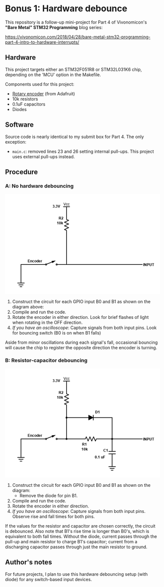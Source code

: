 # Bonus 1: Hardware debounce
This repository is a follow-up mini-project for Part 4 of Vivonomicon's **"Bare Metal" STM32 Programming** blog series:

https://vivonomicon.com/2018/04/28/bare-metal-stm32-programming-part-4-intro-to-hardware-interrupts/

## Hardware
This project targets either an STM32F051R8 or STM32L031K6 chip, depending on the 'MCU' option in the Makefile.

Components used for this project:
* [Rotary encoder](https://www.adafruit.com/product/377?gclid=CjwKCAiAlrSPBhBaEiwAuLSDUHt1ilREWZn4-2v-WEEKNIWFbwG9eb-VHONJ3Z2Gz68ugEbJRtjB9hoCg-cQAvD_BwE) (from Adafruit)
* 10k resistors
* 0.1uF capacitors
* Diodes

## Software
Source code is nearly identical to my submit box for Part 4. The only exception:
* `main.c`: removed lines 23 and 26 setting internal pull-ups. This project uses external pull-ups instead.

## Procedure
### A: No hardware debouncing

![GPIO no debounce](gpio-no-debounce.png)

1. Construct the circuit for each GPIO input B0 and B1 as shown on the diagram above:
3. Compile and run the code.
4. Rotate the encoder in either direction. Look for brief flashes of light when rotating in the OFF direction.
5. *If you have an oscilloscope*: Capture signals from both input pins. Look for bouncing switch (B0 is on when B1 falls)

Aside from minor oscillations during each signal's fall, occasional bouncing will cause the chip to register the opposite direction the encoder is turning.

### B: Resistor-capacitor debouncing

![GPIO hw debounce](gpio-hw-debounce.png)

1. Construct the circuit for each GPIO input B0 and B1 as shown on the diagram:
   * Remove the diode for pin B1.
3. Compile and run the code.
4. Rotate the encoder in either direction.
5. *If you have an oscilloscope*: Capture signals from both input pins. Observe rise and fall times for both pins.

If the values for the resistor and capacitor are chosen correctly, the circuit is debounced. Also note that B1's rise time is longer than B0's, which is equivalent to both fall times. Without the diode, current passes through the pull-up and main resistor to charge B1's capacitor; current from a discharging capacitor passes through just the main resistor to ground.

## Author's notes 
For future projects, I plan to use this hardware debouncing setup (with diode) for any switch-based input devices.
